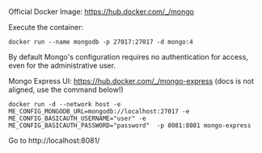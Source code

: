 Official Docker Image: https://hub.docker.com/_/mongo

Execute the container:
```
docker run --name mongodb -p 27017:27017 -d mongo:4
```
By default Mongo's configuration requires no authentication for access, even for the administrative user.


Mongo Express UI: https://hub.docker.com/_/mongo-express (docs is not aligned, use the command below!)

```
docker run -d --network host -e ME_CONFIG_MONGODB_URL=mongodb://localhost:27017 -e ME_CONFIG_BASICAUTH_USERNAME="user" -e ME_CONFIG_BASICAUTH_PASSWORD="password"  -p 8081:8081 mongo-express
```
Go to http://localhost:8081/